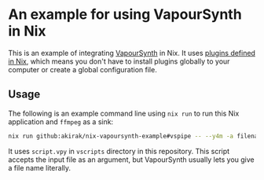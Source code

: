 # An example for using VapourSynth in Nix

This is an example of integrating
[VapourSynth](https://github.com/vapoursynth/vapoursynth) in Nix. It uses
[plugins defined in Nix](https://github.com/akirak/nix-vapoursynth-plugins),
which means you don't have to install plugins globally to your computer or
create a global configuration file.

## Usage

The following is an example command line using `nix run` to run this Nix application
and `ffmpeg` as a sink:

```sh
nix run github:akirak/nix-vapoursynth-example#vspipe -- --y4m -a filename=YOUR_FILE.xxx script.vpy | ffmpeg -i pipe: OUTFILE.mkv
```

It uses `script.vpy` in `vscripts` directory in this repository. This script
accepts the input file as an argument, but VapourSynth usually lets you give a
file name literally.

<!-- For more options, refer to the following resources: FIXME -->
